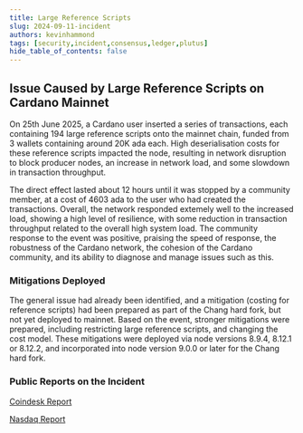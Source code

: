 ```yaml
---
title: Large Reference Scripts
slug: 2024-09-11-incident
authors: kevinhammond
tags: [security,incident,consensus,ledger,plutus]
hide_table_of_contents: false
---
```


## Issue Caused by Large Reference Scripts on Cardano Mainnet

On 25th June 2025, a Cardano user inserted a series of transactions,
each containing 194 large reference scripts onto the mainnet chain,
funded from 3 wallets containing around 20K ada each.  High deserialisation
costs for these reference scripts impacted the node,
resulting in network disruption to block producer nodes, an increase
in network load, and some slowdown in transaction throughput. 

The direct effect lasted about 12 hours until it was stopped by a community member,
at a cost of 4603 ada to the user who had created the transactions. 
Overall, the network responded extemely well to the increased load,
showing a high level of resilience, with some reduction in transaction
throughput related to the overall high system load.  The community response to the
event was positive, praising the speed of response, the robustness
of the Cardano network, the cohesion of the Cardano community, and
its ability to diagnose and manage issues such as this.

### Mitigations Deployed

The general issue had already been identified, and a mitigation (costing for
reference scripts) had been prepared as part of the Chang hard fork,
but not yet deployed to mainnet. Based on the event, stronger
mitigations were prepared, including restricting large reference scripts,
and changing the cost model. These mitigations were deployed
via node versions 8.9.4, 8.12.1 or 8.12.2, and incorporated into node
version 9.0.0 or later for the Chang hard fork.

### Public Reports on the Incident

[Coindesk Report](https://www.coindesk.com/tech/2024/06/26/cardano-unfazed-by-failed-ddos-attack-targeting-staked-ada/)

[Nasdaq Report](https://www.nasdaq.com/articles/cardano-mitigates-ddos-attack)


